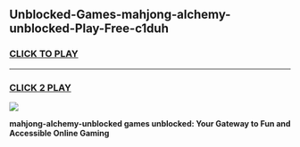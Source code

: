 
## Unblocked-Games-mahjong-alchemy-unblocked-Play-Free-c1duh
<h3>
<a href="https://premium76.site?title=mahjong-alchemy-unblocked&ref=21A">CLICK TO PLAY</a></h3>
<hr>

<h3>
<a href="https://premium76.site?title=mahjong-alchemy-unblocked&ref=21A">CLICK 2 PLAY</a>
  
</h3>

<a href="https://premium76.site?title=mahjong-alchemy-unblocked&ref=21A"><img src="https://clearcache.store/games.png"></a>


**mahjong-alchemy-unblocked games unblocked: Your Gateway to Fun and Accessible Online Gaming**
